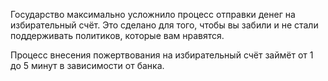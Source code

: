 Государство максимально усложнило процесс отправки денег на избирательный счёт. Это сделано для того, чтобы вы забили и не стали поддерживать политиков, которые вам нравятся.

Процесс внесения пожертвования на избирательный счёт займёт от 1 до 5 минут в зависимости от банка.
